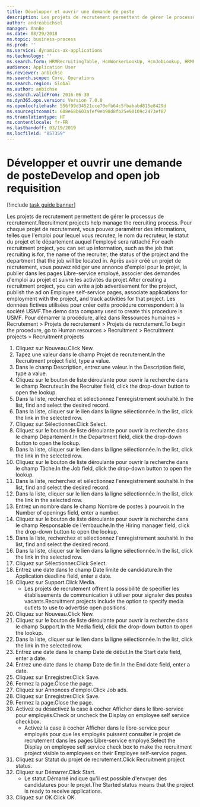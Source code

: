 ```yaml
---
title: Développer et ouvrir une demande de poste
description: Les projets de recrutement permettent de gérer le processus de recrutement.
author: andreabichsel
manager: AnnBe
ms.date: 08/29/2018
ms.topic: business-process
ms.prod: ''
ms.service: dynamics-ax-applications
ms.technology: ''
ms.search.form: HRMRecruitingTable, HcmWorkerLookUp, HcmJobLookup, HRMRecruitingMedia, HRMRecruitingJobAd
audience: Application User
ms.reviewer: anbichse
ms.search.scope: Core, Operations
ms.search.region: Global
ms.author: anbichse
ms.search.validFrom: 2016-06-30
ms.dyn365.ops.version: Version 7.0.0
ms.openlocfilehash: 556f99d34521cce70efb64c5fbababd815e8429d
ms.sourcegitcommit: 608e68b603afef9eb98d8fb25e90109c2473ef87
ms.translationtype: HT
ms.contentlocale: fr-FR
ms.lasthandoff: 03/19/2019
ms.locfileid: "857359"
---
```

# <a name="develop-and-open-job-requisition"></a><span data-ttu-id="cba52-103">Développer et ouvrir une demande de poste</span><span class="sxs-lookup"><span data-stu-id="cba52-103">Develop and open job requisition</span></span>

[!include [task guide banner](../../includes/task-guide-banner.md)]

<span data-ttu-id="cba52-104">Les projets de recrutement permettent de gérer le processus de recrutement.</span><span class="sxs-lookup"><span data-stu-id="cba52-104">Recruitment projects help manage the recruiting process.</span></span> <span data-ttu-id="cba52-105">Pour chaque projet de recrutement, vous pouvez paramétrer des informations, telles que l'emploi pour lequel vous recrutez, le nom du recruteur, le statut du projet et le département auquel l'employé sera rattaché.</span><span class="sxs-lookup"><span data-stu-id="cba52-105">For each recruitment project, you can set up information, such as the job that recruiting is for, the name of the recruiter, the status of the project and the department that the job will be located in.</span></span> <span data-ttu-id="cba52-106">Après avoir créé un projet de recrutement, vous pouvez rédiger une annonce d'emploi pour le projet, la publier dans les pages Libre-service employé, associer des demandes d'emploi au projet et suivre les activités du projet.</span><span class="sxs-lookup"><span data-stu-id="cba52-106">After creating a recruitment project, you can write a job advertisement for the project, publish the ad on Employee self-service pages, associate applications for employment with the project, and track activities for that project.</span></span> <span data-ttu-id="cba52-107">Les données fictives utilisées pour créer cette procédure correspondent à la société USMF.</span><span class="sxs-lookup"><span data-stu-id="cba52-107">The demo data company used to create this procedure is USMF.</span></span> <span data-ttu-id="cba52-108">Pour démarrer la procédure, allez dans Ressources humaines > Recrutement > Projets de recrutement > Projets de recrutement.</span><span class="sxs-lookup"><span data-stu-id="cba52-108">To begin the procedure, go to Human resources > Recruitment > Recruitment projects > Recruitment projects</span></span>

1. <span data-ttu-id="cba52-109">Cliquez sur Nouveau.</span><span class="sxs-lookup"><span data-stu-id="cba52-109">Click New.</span></span>
2. <span data-ttu-id="cba52-110">Tapez une valeur dans le champ Projet de recrutement.</span><span class="sxs-lookup"><span data-stu-id="cba52-110">In the Recruitment project field, type a value.</span></span>
3. <span data-ttu-id="cba52-111">Dans le champ Description, entrez une valeur.</span><span class="sxs-lookup"><span data-stu-id="cba52-111">In the Description field, type a value.</span></span>
4. <span data-ttu-id="cba52-112">Cliquez sur le bouton de liste déroulante pour ouvrir la recherche dans le champ Recruteur.</span><span class="sxs-lookup"><span data-stu-id="cba52-112">In the Recruiter field, click the drop-down button to open the lookup.</span></span>
5. <span data-ttu-id="cba52-113">Dans la liste, recherchez et sélectionnez l'enregistrement souhaité.</span><span class="sxs-lookup"><span data-stu-id="cba52-113">In the list, find and select the desired record.</span></span>
6. <span data-ttu-id="cba52-114">Dans la liste, cliquer sur le lien dans la ligne sélectionnée.</span><span class="sxs-lookup"><span data-stu-id="cba52-114">In the list, click the link in the selected row.</span></span>
7. <span data-ttu-id="cba52-115">Cliquez sur Sélectionner.</span><span class="sxs-lookup"><span data-stu-id="cba52-115">Click Select.</span></span>
8. <span data-ttu-id="cba52-116">Cliquez sur le bouton de liste déroulante pour ouvrir la recherche dans le champ Département.</span><span class="sxs-lookup"><span data-stu-id="cba52-116">In the Department field, click the drop-down button to open the lookup.</span></span>
9. <span data-ttu-id="cba52-117">Dans la liste, cliquer sur le lien dans la ligne sélectionnée.</span><span class="sxs-lookup"><span data-stu-id="cba52-117">In the list, click the link in the selected row.</span></span>
10. <span data-ttu-id="cba52-118">Cliquez sur le bouton de liste déroulante pour ouvrir la recherche dans le champ Tâche.</span><span class="sxs-lookup"><span data-stu-id="cba52-118">In the Job field, click the drop-down button to open the lookup.</span></span>
11. <span data-ttu-id="cba52-119">Dans la liste, recherchez et sélectionnez l'enregistrement souhaité.</span><span class="sxs-lookup"><span data-stu-id="cba52-119">In the list, find and select the desired record.</span></span>
12. <span data-ttu-id="cba52-120">Dans la liste, cliquer sur le lien dans la ligne sélectionnée.</span><span class="sxs-lookup"><span data-stu-id="cba52-120">In the list, click the link in the selected row.</span></span>
13. <span data-ttu-id="cba52-121">Entrez un nombre dans le champ Nombre de postes à pourvoir.</span><span class="sxs-lookup"><span data-stu-id="cba52-121">In the Number of openings field, enter a number.</span></span>
14. <span data-ttu-id="cba52-122">Cliquez sur le bouton de liste déroulante pour ouvrir la recherche dans le champ Responsable de l'embauche.</span><span class="sxs-lookup"><span data-stu-id="cba52-122">In the Hiring manager field, click the drop-down button to open the lookup.</span></span>
15. <span data-ttu-id="cba52-123">Dans la liste, recherchez et sélectionnez l'enregistrement souhaité.</span><span class="sxs-lookup"><span data-stu-id="cba52-123">In the list, find and select the desired record.</span></span>
16. <span data-ttu-id="cba52-124">Dans la liste, cliquer sur le lien dans la ligne sélectionnée.</span><span class="sxs-lookup"><span data-stu-id="cba52-124">In the list, click the link in the selected row.</span></span>
17. <span data-ttu-id="cba52-125">Cliquez sur Sélectionner.</span><span class="sxs-lookup"><span data-stu-id="cba52-125">Click Select.</span></span>
18. <span data-ttu-id="cba52-126">Entrez une date dans le champ Date limite de candidature.</span><span class="sxs-lookup"><span data-stu-id="cba52-126">In the Application deadline field, enter a date.</span></span>
19. <span data-ttu-id="cba52-127">Cliquez sur Support.</span><span class="sxs-lookup"><span data-stu-id="cba52-127">Click Media.</span></span>
    * <span data-ttu-id="cba52-128">Les projets de recrutement offrent la possibilité de spécifier les établissements de communication à utiliser pour signaler des postes vacants.</span><span class="sxs-lookup"><span data-stu-id="cba52-128">Recruitment projects include the option to specify media outlets to use to advertise open positions.</span></span>  
20. <span data-ttu-id="cba52-129">Cliquez sur Nouveau.</span><span class="sxs-lookup"><span data-stu-id="cba52-129">Click New.</span></span>
21. <span data-ttu-id="cba52-130">Cliquez sur le bouton de liste déroulante pour ouvrir la recherche dans le champ Support.</span><span class="sxs-lookup"><span data-stu-id="cba52-130">In the Media field, click the drop-down button to open the lookup.</span></span>
22. <span data-ttu-id="cba52-131">Dans la liste, cliquer sur le lien dans la ligne sélectionnée.</span><span class="sxs-lookup"><span data-stu-id="cba52-131">In the list, click the link in the selected row.</span></span>
23. <span data-ttu-id="cba52-132">Entrez une date dans le champ Date de début.</span><span class="sxs-lookup"><span data-stu-id="cba52-132">In the Start date field, enter a date.</span></span>
24. <span data-ttu-id="cba52-133">Entrez une date dans le champ Date de fin.</span><span class="sxs-lookup"><span data-stu-id="cba52-133">In the End date field, enter a date.</span></span>
25. <span data-ttu-id="cba52-134">Cliquez sur Enregistrer.</span><span class="sxs-lookup"><span data-stu-id="cba52-134">Click Save.</span></span>
26. <span data-ttu-id="cba52-135">Fermez la page.</span><span class="sxs-lookup"><span data-stu-id="cba52-135">Close the page.</span></span>
27. <span data-ttu-id="cba52-136">Cliquez sur Annonces d'emploi.</span><span class="sxs-lookup"><span data-stu-id="cba52-136">Click Job ads.</span></span>
28. <span data-ttu-id="cba52-137">Cliquez sur Enregistrer.</span><span class="sxs-lookup"><span data-stu-id="cba52-137">Click Save.</span></span>
29. <span data-ttu-id="cba52-138">Fermez la page.</span><span class="sxs-lookup"><span data-stu-id="cba52-138">Close the page.</span></span>
30. <span data-ttu-id="cba52-139">Activez ou désactivez la case à cocher Afficher dans le libre-service pour employés.</span><span class="sxs-lookup"><span data-stu-id="cba52-139">Check or uncheck the Display on employee self service checkbox.</span></span>
    * <span data-ttu-id="cba52-140">Activez la case à cocher Afficher dans le libre-service pour employés pour que les employés puissent consulter le projet de recrutement dans les pages Libre-service employé.</span><span class="sxs-lookup"><span data-stu-id="cba52-140">Select the Display on employee self service check box to make the recruitment project visible to employees on their Employee self-service pages.</span></span>  
31. <span data-ttu-id="cba52-141">Cliquez sur Statut du projet de recrutement.</span><span class="sxs-lookup"><span data-stu-id="cba52-141">Click Recruitment project status.</span></span>
32. <span data-ttu-id="cba52-142">Cliquez sur Démarrer.</span><span class="sxs-lookup"><span data-stu-id="cba52-142">Click Start.</span></span>
    * <span data-ttu-id="cba52-143">Le statut Démarré indique qu'il est possible d'envoyer des candidatures pour le projet.</span><span class="sxs-lookup"><span data-stu-id="cba52-143">The Started status means that the project is ready to receive applications.</span></span>  
33. <span data-ttu-id="cba52-144">Cliquez sur OK.</span><span class="sxs-lookup"><span data-stu-id="cba52-144">Click OK.</span></span>

